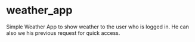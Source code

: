 # weather_app
Simple Weather App to show weather to the user who is logged in. He can also we his previous request for quick access.
